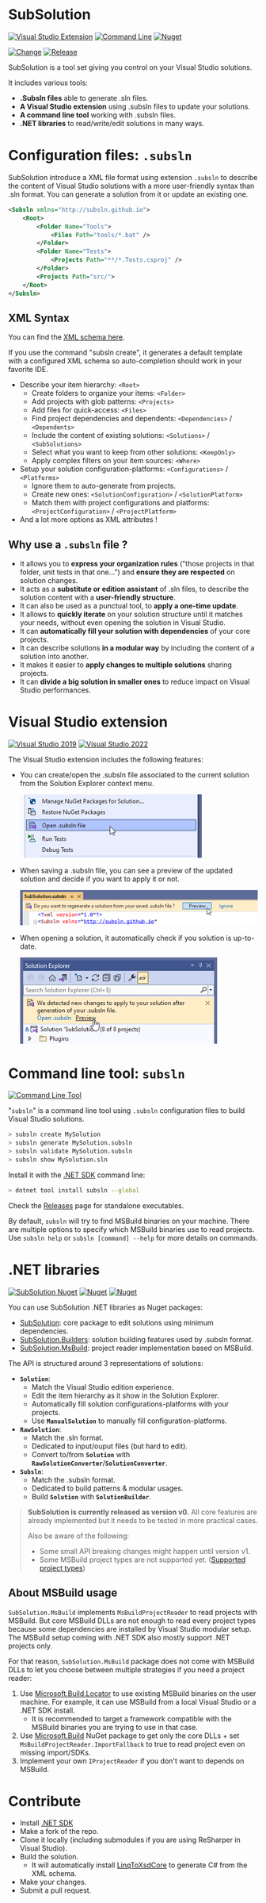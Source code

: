 # SubSolution

[![Visual Studio Extension](https://img.shields.io/visual-studio-marketplace/v/ReMinoer.SubSolution2022?label=VISUAL%20STUDIO&color=5C2D91&logo=visualstudio&style=for-the-badge)](https://marketplace.visualstudio.com/items?itemName=ReMinoer.SubSolution2022)
[![Command Line](https://img.shields.io/nuget/v/subsln?label=Command%20Line&color=333333&logo=windowsterminal&style=for-the-badge)](https://www.nuget.org/packages/subsln)
[![Nuget](https://img.shields.io/nuget/v/SubSolution?label=Nuget&color=004880&logo=nuget&style=for-the-badge)](https://www.nuget.org/packages/SubSolution)

[![Change](https://img.shields.io/github/workflow/status/ReMinoer/SubSolution/Change?label=Change&logo=github&style=for-the-badge)](https://github.com/ReMinoer/SubSolution/actions/workflows/change.yml)
[![Release](https://img.shields.io/github/workflow/status/ReMinoer/SubSolution/Release?label=Release&logo=github&style=for-the-badge)](https://github.com/ReMinoer/SubSolution/actions/workflows/release.yml)

SubSolution is a tool set giving you control on your Visual Studio solutions.

It includes various tools:

- __.Subsln files__ able to generate .sln files.
- __A Visual Studio extension__ using .subsln files to update your solutions.
- __A command line tool__ working with .subsln files.
- __.NET libraries__ to read/write/edit solutions in many ways.

# Configuration files: `.subsln`

SubSolution introduce a XML file format using extension `.subsln` to describe the content of Visual Studio solutions with a more user-friendly syntax than .sln format. You can generate a solution from it or update an existing one.

```xml
<Subsln xmlns="http://subsln.github.io">
    <Root>
        <Folder Name="Tools">
            <Files Path="tools/*.bat" />
        </Folder>
        <Folder Name="Tests">
            <Projects Path="**/*.Tests.csproj" />
        </Folder>
        <Projects Path="src/">
    </Root>
</Subsln>
```

## XML Syntax

You can find the [XML schema here](https://github.com/ReMinoer/SubSolution/blob/master/Sources/SubSolution.Builders/subsln.xsd).

If you use the command "subsln create", it generates a default template with a configured XML schema so auto-completion should work in your favorite IDE.

- Describe your item hierarchy: `<Root>`
    - Create folders to organize your items: `<Folder>`
    - Add projects with glob patterns: `<Projects>`
    - Add files for quick-access: `<Files>`
    - Find project dependencies and dependents: `<Dependencies>` / `<Dependents>`
    - Include the content of existing solutions: `<Solutions>` / `<SubSolutions>`
    - Select what you want to keep from other solutions: `<KeepOnly>`
    - Apply complex filters on your item sources: `<Where>`
- Setup your solution configuration-platforms: `<Configurations>` / `<Platforms>`
    - Ignore them to auto-generate from projects.
    - Create new ones: `<SolutionConfiguration>` / `<SolutionPlatform>`
    - Match them with project configurations and platforms: `<ProjectConfiguration>` / `<ProjectPlatform>`
- And a lot more options as XML attributes !

## Why use a `.subsln` file ?

- It allows you to __express your organization rules__ ("those projects in that folder, unit tests in that one...") and __ensure they are respected__ on solution changes.
- It acts as a __substitute or edition assistant__ of .sln files, to describe the solution content with a __user-friendly structure__.
- It can also be used as a punctual tool, to __apply a one-time update__.
- It allows to __quickly iterate__ on your solution structure until it matches your needs, without even opening the solution in Visual Studio.
- It can __automatically fill your solution with dependencies__ of your core projects.
- It can describe solutions __in a modular way__ by including the content of a solution into another.
- It makes it easier to __apply changes to multiple solutions__ sharing projects.
- It can __divide a big solution in smaller ones__ to reduce impact on Visual Studio performances.

# Visual Studio extension

[![Visual Studio 2019](https://img.shields.io/visual-studio-marketplace/v/ReMinoer.SubSolution2019?label=VISUAL%20STUDIO%202019&color=5C2D91&logo=visualstudio&style=for-the-badge)](https://marketplace.visualstudio.com/items?itemName=ReMinoer.SubSolution2019)
[![Visual Studio 2022](https://img.shields.io/visual-studio-marketplace/v/ReMinoer.SubSolution2022?label=VISUAL%20STUDIO%202022&color=5C2D91&logo=visualstudio&style=for-the-badge)](https://marketplace.visualstudio.com/items?itemName=ReMinoer.SubSolution2022)

The Visual Studio extension includes the following features:

- You can create/open the .subsln file associated to the current solution from the Solution Explorer context menu.

  ![Command](Images/vs_command.png)

- When saving a .subsln file, you can see a preview of the updated solution and decide if you want to apply it or not.

  ![Save](Images/vs_save.png)

- When opening a solution, it automatically check if you solution is up-to-date.

  ![Load](Images/vs_load.png)

# Command line tool: `subsln`

[![Command Line Tool](https://img.shields.io/nuget/v/subsln?label=subsln&color=333333&logo=windowsterminal&style=for-the-badge)](https://www.nuget.org/packages/subsln)

"`subsln`" is a command line tool using `.subsln` configuration files to build Visual Studio solutions.

```bash
> subsln create MySolution
> subsln generate MySolution.subsln
> subsln validate MySolution.subsln
> subsln show MySolution.sln
```

Install it with the [.NET SDK](https://dotnet.microsoft.com/download) command line:

```bash
> dotnet tool install subsln --global 
```

Check the [Releases](https://github.com/ReMinoer/SubSolution/releases) page for standalone executables.

By default, `subsln` will try to find MSBuild binaries on your machine. There are multiple options to specify which MSBuild binaries use to read projects. Use `subsln help` or `subsln [command] --help` for more details on commands.

# .NET libraries

[![SubSolution Nuget](https://img.shields.io/nuget/v/SubSolution?label=SubSolution&color=004880&logo=nuget&style=for-the-badge)](https://www.nuget.org/packages/SubSolution)
[![Nuget](https://img.shields.io/nuget/v/SubSolution.Builders?label=SubSolution.Builders&color=004880&logo=nuget&style=for-the-badge)](https://www.nuget.org/packages/SubSolution.Builders)
[![Nuget](https://img.shields.io/nuget/v/SubSolution?label=SubSolution.MsBuild&color=004880&logo=nuget&style=for-the-badge)](https://www.nuget.org/packages/SubSolution.MsBuild)

You can use SubSolution .NET libraries as Nuget packages:

- [SubSolution](https://www.nuget.org/packages/SubSolution): core package to edit solutions using minimum dependencies.
- [SubSolution.Builders](https://www.nuget.org/packages/SubSolution.Builders): solution building features used by .subsln format.
- [SubSolution.MsBuild](https://www.nuget.org/packages/SubSolution.MsBuild): project reader implementation based on MSBuild.

The API is structured around 3 representations of solutions:

- __`Solution`__:
    - Match the Visual Studio edition experience.
    - Edit the item hierarchy as it show in the Solution Explorer.
    - Automatically fill solution configurations-platforms with your projects.
    - Use __`ManualSolution`__ to manually fill configuration-platforms.
- __`RawSolution`__:
    - Match the .sln format.
    - Dedicated to input/ouput files (but hard to edit).
    - Convert to/from __`Solution`__ with __`RawSolutionConverter`__/__`SolutionConverter`__.
- __`Subsln`__:
    - Match the .subsln format.
    - Dedicated to build patterns & modular usages.
    - Build __`Solution`__ with __`SolutionBuilder`__.

> __SubSolution is currently released as version v0.__ All core features are already implemented but it needs to be tested in more practical cases.
>
> Also be aware of the following:
>
> - Some small API breaking changes might happen until version v1.
> - Some MSBuild project types are not supported yet. ([Supported project types](https://github.com/ReMinoer/SubSolution/blob/master/Sources/SubSolution/ProjectType.cs))

## About MSBuild usage

`SubSolution.MsBuild` implements `MsBuildProjectReader` to read projects with MSBuild. But core MSBuild DLLs are not enough to read every project types because some dependencies are installed by Visual Studio modular setup. The MSBuild setup coming with .NET SDK also mostly support .NET projects only.

For that reason, `SubSolution.MsBuild` package does not come with MSBuild DLLs to let you choose between multiple strategies if you need a project reader:

1. Use [Microsoft.Build.Locator](https://docs.microsoft.com/en-gb/visualstudio/msbuild/updating-an-existing-application) to use existing MSBuild binaries on the user machine. For example, it can use MSBuild from a local Visual Studio or a .NET SDK install.
    - It is recommended to target a framework compatible with the MSBuild binaries you are trying to use in that case.
2. Use [Microsoft.Build](https://www.nuget.org/packages/Microsoft.Build) NuGet package to get only the core DLLs + set `MsBuildProjectReader.ImportFallback` to true to read project even on missing import/SDKs.
3. Implement your own `IProjectReader` if you don't want to depends on MSBuild.

# Contribute

- Install [.NET SDK](https://dotnet.microsoft.com/download)
- Make a fork of the repo.
- Clone it locally (including submodules if you are using ReSharper in Visual Studio).
- Build the solution.
    - It will automatically install [LinqToXsdCore](https://github.com/mamift/LinqToXsdCore) to generate C# from the XML schema.
- Make your changes.
- Submit a pull request.
